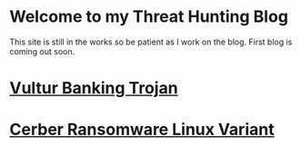 # Welcome to my Threat Hunting Blog

This site is still in the works so be patient as I work on the blog. First blog is coming out soon. 

# [Vultur Banking Trojan](https://github.com/r3vhunter/Threat-Hunting-Blog/blob/master/_posts/2024-04-18-Vultur-Banking-Trojan-Report.md)

# [Cerber Ransomware Linux Variant](https://github.com/r3vhunter/Threat-Hunting-Blog/blob/master/_posts/Cerber_Ransomware/2024-04-18-Cerber-Ransomware-Report.md)


